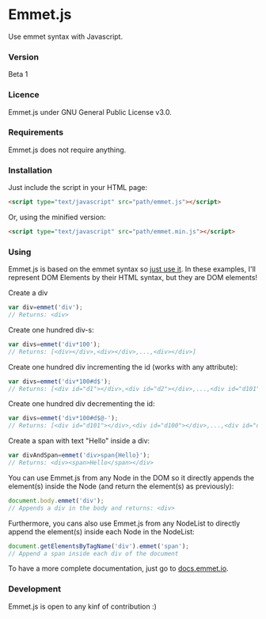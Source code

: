 # Emmet.js
Use emmet syntax with Javascript.

### Version
Beta 1

### Licence
Emmet.js under GNU General Public License v3.0.

### Requirements
Emmet.js does not require anything.

### Installation
Just include the script in your HTML page:
```html
<script type="text/javascript" src="path/emmet.js"></script>
```
Or, using the minified version:
```html
<script type="text/javascript" src="path/emmet.min.js"></script>
```

### Using
Emmet.js is based on the emmet syntax so [just use it](http://docs.emmet.io/abbreviations/syntax/). In these examples, I'll represent DOM Elements by their HTML syntax, but they are DOM elements!

Create a div
```javascript
var div=emmet('div');
// Returns: <div>
```
Create one hundred div-s:
```javascript
var divs=emmet('div*100');
// Returns: [<div></div>,<div></div>,...,<div></div>]
```
Create one hundred div incrementing the id (works with any attribute):
```javascript
var divs=emmet('div*100#d$');
// Returns: [<div id="d1"></div>,<div id="d2"></div>,...,<div id="d101"></div>]
```
Create one hundred div decrementing the id:
```javascript
var divs=emmet('div*100#d$@-');
// Returns: [<div id="d101"></div>,<div id="d100"></div>,...,<div id="d1"></div>]
```
Create a span with text "Hello" inside a div:
```javascript
var divAndSpan=emmet('div>span{Hello}');
// Returns: <div><span>Hello</span></div>
```
You can use Emmet.js from any Node in the DOM so it directly  appends the element(s) inside the Node (and return the element(s) as previously):
```javascript
document.body.emmet('div');
// Appends a div in the body and returns: <div>
```
Furthermore, you cans also use Emmet.js from any NodeList to directly append the element(s) inside each Node in the NodeList:
```javascript
document.getElementsByTagName('div').emmet('span');
// Append a span inside each div of the document
```

To have a more complete documentation, just go to [docs.emmet.io](http://docs.emmet.io/abbreviations/syntax/).

### Development
Emmet.js is open to any kinf of contribution :)
